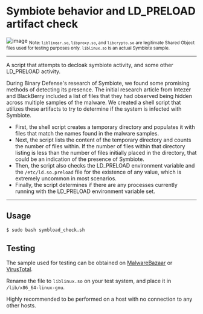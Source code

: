 # Symbiote behavior and LD_PRELOAD artifact check
![image](https://user-images.githubusercontent.com/49037260/174408044-30d56820-7210-407f-96fa-6e3cd0c02d66.png)
<sub> Note: `liblinear.so`, `libproxy.so`, and `libcrypto.so` are legitimate Shared Object files used for testing purposes only. `liblinux.so` is an actual Symbiote sample.
  
  -----------------------------------------------------------------------------------------------


A script that attempts to decloak symbiote activity, and some other LD_PRELOAD activity.

During Binary Defense's research of Symbiote, we found some promising methods of detecting its presence. 
The initial research article from Intezer and BlackBerry included a list of files that they had observed being hidden across multiple samples of the malware. We created a shell script that utilizes these artifacts to try to determine if the system is infected with Symbiote. 

- First, the shell script creates a temporary directory and populates it with files that match the names found in the malware samples. 
- Next, the script lists the content of the temporary directory and counts the number of files within. If the number of files within that directory listing is less than the number of files initially placed in the directory, that could be an indication of the presence of Symbiote. 
- Then, the script also checks the LD_PRELOAD environment variable and the `/etc/ld.so.preload` file for the existence of any value, which is extremely uncommon in most scenarios. 
- Finally, the script determines if there are any processes currently running with the LD_PRELOAD environment variable set.

-----------------------------------------------------------------------------------------------------
## Usage
  `$ sudo bash symbload_check.sh`
  
  
 ## Testing
  
  The sample used for testing can be obtained on [MalwareBazaar](https://bazaar.abuse.ch/sample/a0cd554c35dee3fed3d1607dc18debd1296faaee29b5bd77ff83ab6956a6f9d6/) or [VirusTotal](https://www.virustotal.com/gui/file/a0cd554c35dee3fed3d1607dc18debd1296faaee29b5bd77ff83ab6956a6f9d6).

Rename the file to `liblinux.so` on your test system, and place it in `/lib/x86_64-linux-gnu`.

Highly recommended to be performed on a host with no connection to any other hosts.
